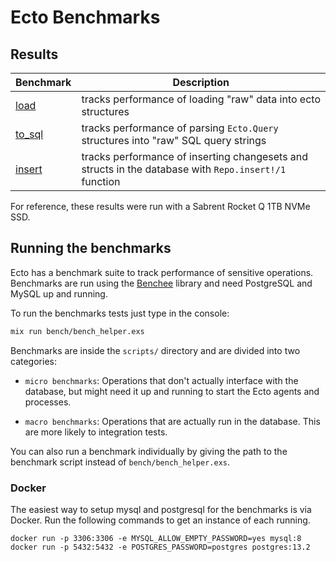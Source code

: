 # Ecto Benchmarks

## Results

| Benchmark | Description |
| --------- | ------------ |
| [load](results/load.md) | tracks performance of loading "raw" data into ecto structures |
| [to_sql](results/to_sql.md) | tracks performance of parsing `Ecto.Query` structures into "raw" SQL query strings |
| [insert](results/insert.md) |  tracks performance of inserting changesets and structs in the database with `Repo.insert!/1` function |

For reference, these results were run with a Sabrent Rocket Q 1TB NVMe SSD.

## Running the benchmarks

Ecto has a benchmark suite to track performance of sensitive operations. Benchmarks
are run using the [Benchee](https://github.com/PragTob/benchee) library and
need PostgreSQL and MySQL up and running.

To run the benchmarks tests just type in the console:

```sh
mix run bench/bench_helper.exs
```

Benchmarks are inside the `scripts/` directory and are divided into two
categories:

* `micro benchmarks`: Operations that don't actually interface with the database,
but might need it up and running to start the Ecto agents and processes.

* `macro benchmarks`: Operations that are actually run in the database. This are
more likely to integration tests.

You can also run a benchmark individually by giving the path to the benchmark
script instead of `bench/bench_helper.exs`.

### Docker
The easiest way to setup mysql and postgresql for the benchmarks is via Docker. Run the following commands to get an instance of each running.

```
docker run -p 3306:3306 -e MYSQL_ALLOW_EMPTY_PASSWORD=yes mysql:8
docker run -p 5432:5432 -e POSTGRES_PASSWORD=postgres postgres:13.2
```
